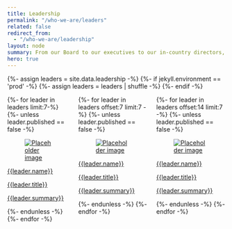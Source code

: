 ```yaml
---
title: Leadership
permalink: "/who-we-are/leaders"
related: false
redirect_from:
  - "/who-we-are/leadership"
layout: node
summary: From our Board to our executives to our in-country directors, DAI’s leaders ensure that our passion for development is executed with the discipline of a business. They set the standards for a [global workforce](/who-we-are/the-team) dedicated to delivering both transformational results and optimal value.
hero: true
---
```


{%- assign leaders = site.data.leadership -%}
{%- if jekyll.environment == 'prod' -%}
{%- assign leaders = leaders | shuffle -%}
{%- endif -%}

<div class="bulma">
  <div class="container">
    <div class="columns">
      <div class="column">
{%- for leader in leaders limit:7-%}
{%- unless leader.published == false -%}
<a class="bulma-card" href="{{leader.url}}">
   <div class="card is-child">
    <div class="card-image">
      <figure class="image">
        <img src="{{leader.image}}" alt="Placeholder image">
      </figure>
    </div>
    <div class="card-content">
      <div class="media">
        <!-- <div class="media-left">
          <figure class="image is-48x48">
            <img src="https://bulma.io/images/placeholders/96x96.png" alt="Placeholder image">
          </figure>
        </div> -->
        <div class="media-content">
          <p class="title is-4">{{leader.name}}</p>
          <p class="subtitle is-6">{{leader.title}}</p>
        </div>
      </div>
      <div class="content">
        <p>{{leader.summary}}</p>
      </div>
    </div>
  </div>
</a>
{%- endunless -%}
{%- endfor -%}
    </div>
<div class="column">
{%- for leader in leaders offset:7 limit:7 -%}
{%- unless leader.published == false -%}
<a class="bulma-card" href="{{leader.url}}">
<div class="card is-child">
<div class="card-image">
  <figure class="image">
    <img src="{{leader.image}}" alt="Placeholder image">
  </figure>
</div>
<div class="card-content">
  <div class="media">
    <!-- <div class="media-left">
      <figure class="image is-48x48">
        <img src="https://bulma.io/images/placeholders/96x96.png" alt="Placeholder image">
      </figure>
    </div> -->
    <div class="media-content">
      <p class="title is-4">{{leader.name}}</p>
      <p class="subtitle is-6">{{leader.title}}</p>
    </div>
  </div>
  <div class="content">
    <p>{{leader.summary}}</p>
  </div>
</div>
</div>
</a>
{%- endunless -%}
{%- endfor -%}
</div>
  <div class="column">
    {%- for leader in leaders offset:14 limit:7 -%}
    {%- unless leader.published == false -%}
  <a class="bulma-card" href="{{leader.url}}">
    <div class="card is-child">
      <div class="card-image">
        <figure class="image">
          <img src="{{leader.image}}" alt="Placeholder image">
        </figure>
      </div>
      <div class="card-content">
        <div class="media">
          <!-- <div class="media-left">
            <figure class="image is-48x48">
              <img src="https://bulma.io/images/placeholders/96x96.png" alt="Placeholder image">
            </figure>
          </div> -->
          <div class="media-content">
            <p class="title is-4">{{leader.name}}</p>
            <p class="subtitle is-6">{{leader.title}}</p>
          </div>
        </div>
        <div class="content">
          <p>{{leader.summary}}</p>
        </div>
      </div>
    </div>
  </a>
    {%- endunless -%}
    {%- endfor -%}
  </div>
  </div>
</div>
<!-- {% assign leaders = site.leaders | sort: 'sort-order' %}
{% for leader in leaders %}
  <div class="people-block">
    <img src="{{leader.image}}" alt="" class="people-photo">
    <div class="people-details">
      <h3>{{ leader.title }}</h3>
      <p>{{ leader.job-title }}</p>
    </div>
    <div class="people-summary">
      <p>{{ leader.summary }}</p>
    </div>
    <a href="{{ leader.url }}" class="primary-block--button people-button">Read More <svg class="redirect" viewBox="0 0 36 70" preserveAspectRatio="xMinYMax meet"><use xlink:href="#redirect"></use></svg></a>
  </div>
  <hr>
{% endfor %} -->
